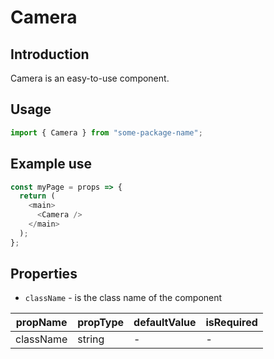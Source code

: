 # Camera

<!-- STORY -->

## Introduction

Camera is an easy-to-use component.

## Usage

```javascript
import { Camera } from "some-package-name";
```

## Example use

```javascript
const myPage = props => {
  return (
    <main>
      <Camera />
    </main>
  );
};
```

## Properties

- `className` - is the class name of the component

| propName  | propType | defaultValue | isRequired |
| --------- | -------- | ------------ | ---------- |
| className | string   | -            | -          |
